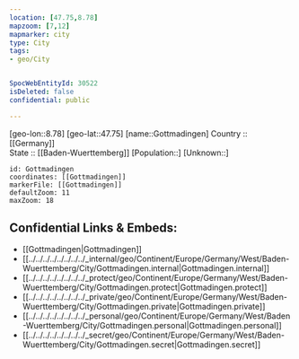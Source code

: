 ```yaml
---
location: [47.75,8.78] 
mapzoom: [7,12] 
mapmarker: city 
type: City
tags:
- geo/City


SpocWebEntityId: 30522
isDeleted: false
confidential: public

---
```

[geo-lon::8.78] 
[geo-lat::47.75] 
[name::Gottmadingen] 
Country :: [[Germany]]  
State :: [[Baden-Wuerttemberg]] 
[Population::] 
[Unknown::] 


```leaflet
id: Gottmadingen
coordinates: [[Gottmadingen]] 
markerFile: [[Gottmadingen]] 
defaultZoom: 11 
maxZoom: 18
```


## Confidential Links & Embeds: 
- [[Gottmadingen|Gottmadingen]]  
- [[../../../../../../../../_internal/geo/Continent/Europe/Germany/West/Baden-Wuerttemberg/City/Gottmadingen.internal|Gottmadingen.internal]] 
- [[../../../../../../../../_protect/geo/Continent/Europe/Germany/West/Baden-Wuerttemberg/City/Gottmadingen.protect|Gottmadingen.protect]] 
- [[../../../../../../../../_private/geo/Continent/Europe/Germany/West/Baden-Wuerttemberg/City/Gottmadingen.private|Gottmadingen.private]] 
- [[../../../../../../../../_personal/geo/Continent/Europe/Germany/West/Baden-Wuerttemberg/City/Gottmadingen.personal|Gottmadingen.personal]] 
- [[../../../../../../../../_secret/geo/Continent/Europe/Germany/West/Baden-Wuerttemberg/City/Gottmadingen.secret|Gottmadingen.secret]] 
